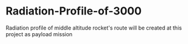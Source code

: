 # Radiation-Profile-of-3000
Radiation profile of middle altitude rocket's route will be created at this project as payload mission
